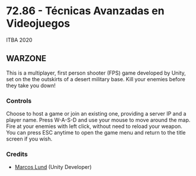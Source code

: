 # 72.86 - Técnicas Avanzadas en Videojuegos
ITBA 2020

## WARZONE

This is a multiplayer, first person shooter (FPS) game developed by Unity, set on the the outskirts of a desert military base. Kill your enemies before they take you down!

### Controls

Choose to host a game or join an existing one, providing a server IP and a player name.
Press W-A-S-D and use your mouse to move around the map.
Fire at your enemies with left click, without need to reload your weapon.
You can press ESC anytime to open the game menu and return to the title screen if you wish.

### Credits

- [Marcos Lund](https://github.com/marcoslund) (Unity Developer)
